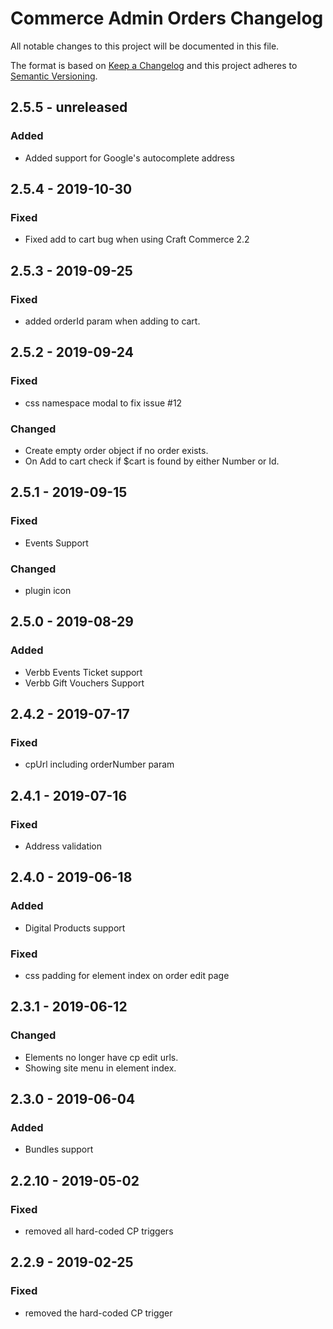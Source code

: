 # Commerce Admin Orders Changelog

All notable changes to this project will be documented in this file.

The format is based on [Keep a Changelog](http://keepachangelog.com/) and this project adheres to [Semantic Versioning](http://semver.org/).


## 2.5.5 - unreleased

### Added

-   Added support for Google's autocomplete address

## 2.5.4 - 2019-10-30

### Fixed

-   Fixed add to cart bug when using Craft Commerce 2.2

## 2.5.3 - 2019-09-25

### Fixed

-   added orderId param when adding to cart.

## 2.5.2 - 2019-09-24

### Fixed

-   css namespace modal to fix issue #12

### Changed

-   Create empty order object if no order exists.
-   On Add to cart check if \$cart is found by either Number or Id.

## 2.5.1 - 2019-09-15

### Fixed

-   Events Support

### Changed

-   plugin icon

## 2.5.0 - 2019-08-29

### Added

-   Verbb Events Ticket support
-   Verbb Gift Vouchers Support

## 2.4.2 - 2019-07-17

### Fixed

-   cpUrl including orderNumber param

## 2.4.1 - 2019-07-16

### Fixed

-   Address validation

## 2.4.0 - 2019-06-18

### Added

-   Digital Products support

### Fixed

-   css padding for element index on order edit page

## 2.3.1 - 2019-06-12

### Changed

-   Elements no longer have cp edit urls.
-   Showing site menu in element index.

## 2.3.0 - 2019-06-04

### Added

-   Bundles support

## 2.2.10 - 2019-05-02

### Fixed

-   removed all hard-coded CP triggers

## 2.2.9 - 2019-02-25

### Fixed

-   removed the hard-coded CP trigger
